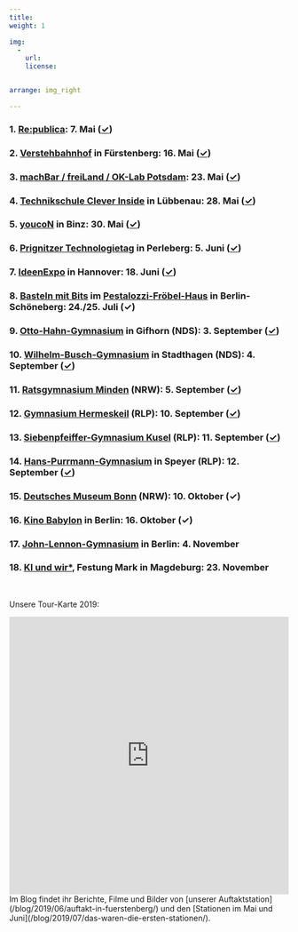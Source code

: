 ```yaml
---
title: 
weight: 1

img:
  -
    url: 
    license: 


arrange: img_right

---
```

### 1. [Re:publica](https://19.re-publica.com/en/session/dem-turing-bus-durch-kleinstadtgalaxie): 7. Mai ([✓](/blog/2019/07/das-waren-die-ersten-stationen/))
### 2. [Verstehbahnhof](https://www.verstehbahnhof.de/) in Fürstenberg: 16. Mai ([✓](/blog/2019/06/auftakt-in-fuerstenberg/))
### 3. [machBar / freiLand / OK-Lab Potsdam](https://machbar-potsdam.de/): 23. Mai ([✓](/blog/2019/07/das-waren-die-ersten-stationen/))
### 4. [Technikschule Clever Inside](http://jfvnet.de/cleverinside/) in Lübbenau: 28. Mai ([✓](/blog/2019/07/das-waren-die-ersten-stationen/))
### 5. [youcoN](https://youpan.de/youcon2019/) in Binz: 30. Mai ([✓](/blog/2019/07/das-waren-die-ersten-stationen/))
### 6. [Prignitzer Technologietag](https://tgz-prignitz.de/) in Perleberg: 5. Juni ([✓](/blog/2019/07/das-waren-die-ersten-stationen/))
### 7. [IdeenExpo](https://ideenexpo.de) in Hannover: 18. Juni ([✓](/blog/2019/07/das-waren-die-ersten-stationen/))
### 8. [Basteln mit Bits](/files/blog/2019/07/plakat-basteln-bits-einfach.pdf) im [Pestalozzi-Fröbel-Haus](https://www.pfh-berlin.de/) in Berlin-Schöneberg: 24./25. Juli (✓)
### 9. [Otto-Hahn-Gymnasium](http://ohg-gf.de/) in Gifhorn (NDS): 3. September ([✓](https://turing-bus.de/blog/2019/09/gifhorn-stadthagen-minden/))
### 10. [Wilhelm-Busch-Gymnasium](https://wilhelm-busch-gymnasium.de/) in Stadthagen (NDS): 4. September ([✓](https://turing-bus.de/blog/2019/09/gifhorn-stadthagen-minden/))
### 11. [Ratsgymnasium Minden](http://www.ratsgymnasium.de/) (NRW): 5. September ([✓](https://turing-bus.de/blog/2019/09/gifhorn-stadthagen-minden/))
### 12. [Gymnasium Hermeskeil](https://www.gymherm.de/) (RLP): 10. September ([✓](https://turing-bus.de/blog/2019/10/hermeskeil-kusel-speyer/))
### 13. [Siebenpfeiffer-Gymnasium Kusel](https://www.siebenpfeiffer-gymnasium.de/index.php?id=62) (RLP): 11. September ([✓](https://turing-bus.de/blog/2019/10/hermeskeil-kusel-speyer/))
### 14. [Hans-Purrmann-Gymnasium](https://wp.hpg-speyer.de/) in Speyer (RLP): 12. September ([✓](https://turing-bus.de/blog/2019/10/hermeskeil-kusel-speyer/))
### 15. [Deutsches Museum Bonn](https://www.deutsches-museum.de/bonn/information/) (NRW): 10. Oktober (✓)
### 16. [Kino Babylon](https://babylonberlin.eu/) in Berlin: 16. Oktober (✓)
### 17. [John-Lennon-Gymnasium](https://www.jlgym-berlin.de/jlg/) in Berlin: 4. November
### 18. [KI und wir*](https://ki-convention.com), Festung Mark in Magdeburg: 23. November
<br>

Unsere Tour-Karte 2019:
<iframe width="100%" height="500px" frameborder="0" allowfullscreen src="https://umap.openstreetmap.fr/de/map/turing-bus-2019_353967?scaleControl=false&miniMap=false&scrollWheelZoom=false&zoomControl=true&allowEdit=false&moreControl=true&searchControl=null&tilelayersControl=null&embedControl=null&datalayersControl=null&onLoadPanel=undefined&captionBar=false&datalayers=956845%2C956681#6/51.771/10.701"></iframe>

<br>
Im Blog findet ihr Berichte, Filme und Bilder von [unserer Auftaktstation](/blog/2019/06/auftakt-in-fuerstenberg/) und den [Stationen im Mai und Juni](/blog/2019/07/das-waren-die-ersten-stationen/).


